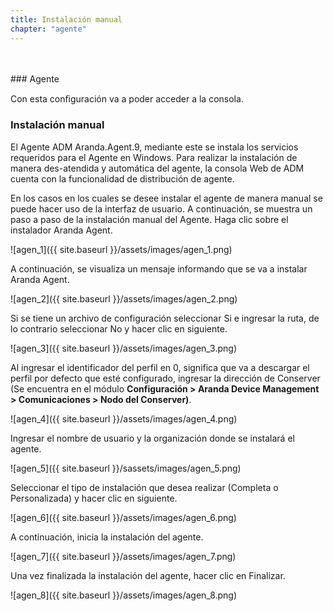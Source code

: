 ```yaml
---
title: Instalación manual
chapter: "agente"
---
```

<br>
<br>
### Agente

Con esta conﬁguración va a poder acceder a la consola.

### Instalación manual

El Agente ADM Aranda.Agent.9, mediante este se instala los servicios requeridos para el Agente en Windows. Para realizar la instalación de manera des-atendida y automática del agente, la consola Web de ADM cuenta con la funcionalidad de distribución de agente.

En los casos en los cuales se desee instalar el agente de manera manual se puede hacer uso de la interfaz de usuario. A continuación, se muestra un paso a paso de la instalación manual del Agente. Haga clic sobre el instalador Aranda Agent.

![agen_1]({{ site.baseurl }}/assets/images/agen_1.png)

A continuación, se visualiza un mensaje informando que se va a instalar Aranda Agent.

![agen_2]({{ site.baseurl }}/assets/images/agen_2.png)

Si se tiene un archivo de configuración seleccionar Si e ingresar la ruta, de lo contrario seleccionar No y hacer clic en siguiente.

![agen_3]({{ site.baseurl }}/assets/images/agen_3.png)

Al ingresar el identificador del perfil en 0, significa que va a descargar el perfil por defecto que esté configurado, ingresar la dirección de Conserver (Se encuentra en el módulo **Configuración > Aranda Device Management > Comunicaciones > Nodo del Conserver)**.

![agen_4]({{ site.baseurl }}/assets/images/agen_4.png)

Ingresar el nombre de usuario y la organización donde se instalará el agente.

![agen_5]({{ site.baseurl }}/sassets/images/agen_5.png)

Seleccionar el tipo de instalación que desea realizar (Completa o Personalizada) y hacer clic en siguiente.

![agen_6]({{ site.baseurl }}/assets/images/agen_6.png)

A continuación, inicia la instalación del agente.

![agen_7]({{ site.baseurl }}/assets/images/agen_7.png)


Una vez finalizada la instalación del agente, hacer clic en Finalizar.

![agen_8]({{ site.baseurl }}/assets/images/agen_8.png)
